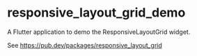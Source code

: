 # responsive_layout_grid_demo

A Flutter application to demo the ResponsiveLayoutGrid widget.

See https://pub.dev/packages/responsive_layout_grid
